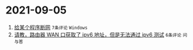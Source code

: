 # 2021-09-05

1. [给某个程序断网](https://www.v2ex.com/t/799940) `7条评论` `Windows`
1. [请教，路由器 WAN 口获取了 ipv6 地址，但是无法通过 ipv6 测试](https://www.v2ex.com/t/799927) `6条评论` `问与答`
